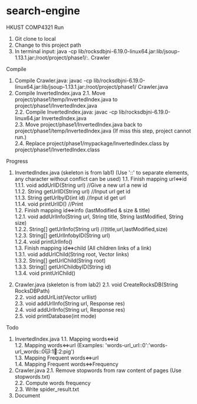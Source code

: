 # search-engine
HKUST COMP4321
Run
  1. Git clone to local
  2. Change to this project path
  3. In terminal input: java -cp lib/rocksdbjni-6.19.0-linux64.jar:lib/jsoup-1.13.1.jar:/root/project/phase1/:.  Crawler 

Compile
  1. Compile Crawler.java: javac -cp lib/rocksdbjni-6.19.0-linux64.jar:lib/jsoup-1.13.1.jar:/root/project/phase1/  Crawler.java
  2. Compile InvertedIndex.java
    2.1. Move project/phase1/temp/InvertedIndex.java to  project/phase1/InvertedIndex.java<br>
    2.2. Compile InvertedIndex.java: javac -cp lib/rocksdbjni-6.19.0-linux64.jar InvertedIndex.java <br>
    2.3. Move project/phase1/InvertedIndex.java back to  project/phase1/temp/InvertedIndex.java (If miss this step, project cannot run.)<br>
    2.4. Replace project/phase1/mypackage/InvertedIndex.class by project/phase1/InvertedIndex.class<br>

Progress
  1. InvertedIndex.java (skeleton is from lab1) (Use '::' to separate elements, any character without conflict can be used)
    1.1. Finish mapping url<=>id  <br>
      1.1.1. void addUrlID(String url) //Give a new url a new id<br>
      1.1.2. String getUrlID(String url) //Input url get id<br>
      1.1.3. String getUrlbyID(int id) //Input id get url<br>
      1.1.4. void printUrlID() //Print<br>
    1.2. Finish mapping id<=>info (lastModified & size & title)<br>
      1.2.1. void addUrlInfo(String url, String title, String lastModified, String size)<br>
      1.2.2. String[] getUrlInfo(String url) //(title,url,lastModified,size)<br>
      1.2.3. String[] getUrlInfobyID(String url)<br>
      1.2.4. void printUrlInfo()<br>
    1.3. Finish mapping id<=>child (All children links of a link)<br>
      1.3.1. void addUrlChild(String root, Vector<String> links)<br>
      1.3.2. String[] getUrlChild(String root)<br>
      1.3.3. String[] getUrlChildbyID(String id)<br>
      1.3.4. void printUrlChild()<br>

  2. Crawler.java (skeleton is from lab2)
    2.1. void CreateRocksDB(String RocksDBPath)<br>
    2.2. void addUrlList(Vector<String> urllist)<br>
    2.3. void addUrlInfo(String url, Response res)<br>
    2.4. void addUrlInfo(String url, Response res)<br>
    2.5. void printDatabase(int mode)<br>


Todo
  1. InvertedIndex.java
    1.1. Mapping words<=>id<br>
    1.2. Mapping words<=>url (Examples: 'words-url_url::0':'words-url_words::0:cat::1:dog::2:pig')<br>
    1.3. Mapping Frequent words<=>url<br>
    1.4. Mapping Frequent words<=>Frequency<br>
  2. Crawler.java
    2.1. Remove stopwords from raw content of pages (Use stopwords.txt)<br>
    2.2. Compute words frequency<br>
    2.3. Write spider_result.txt<br>
  3. Document
  
  
